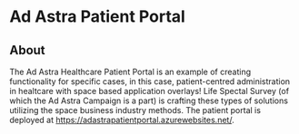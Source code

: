# Ad Astra Patient Portal
## About

The Ad Astra Healthcare Patient Portal is an example of creating functionality for specific cases, in this case, patient-centred administration in healtcare with space based application overlays!  Life Spectal Survey (of which the Ad Astra Campaign is a part) is crafting these types of solutions utilizing the space business industry methods. The patient portal is deployed at <a href="https://adastrapatientportal.azurewebsites.net/" target=_blank>https://adastrapatientportal.azurewebsites.net/</a>.
